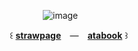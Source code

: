  ⠀  ⠀  ⠀  ⠀  ⠀ ⠀  ⠀  ⠀  ⠀  ⠀![image](https://wilardo.crd.co/assets/images/gallery06/483b446b_original.png?v=618e2dfe)
 
 ⠀  ⠀  ⠀  ⠀  ⠀  ⠀  ꒰ [**strawpage**](https://chailatte.straw.page) ⠀— ⠀[**atabook**](https://melomanie.atabook.org/) ꒱ 
